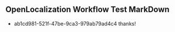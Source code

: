 ## OpenLocalization Workflow Test MarkDown
* ab1cd981-521f-47be-9ca3-979ab79ad4c4 thanks!

<!--HONumber=Jul16_HO5-->


